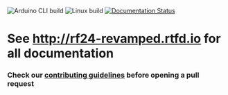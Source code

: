 ![Arduino CLI build](https://github.com/2bndy5/RF24/workflows/Arduino%20CLI%20build/badge.svg)
![Linux build](https://github.com/2bndy5/RF24/workflows/Linux%20build/badge.svg)
[![Documentation Status](https://readthedocs.org/projects/rf24-revamped/badge/?version=latest)](https://rf24-revamped.readthedocs.io/en/latest/?badge=latest)

# See http://rf24-revamped.rtfd.io for all documentation

### Check our [contributing guidelines](CONTRIBUTING.md) before opening a pull request
